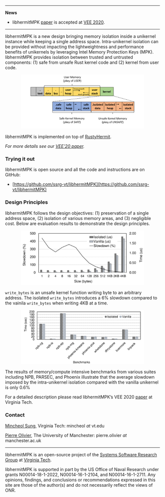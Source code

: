 * * *
**News**
- libhermitMPK [paper](https://www.ssrg.ece.vt.edu/papers/vee20-mpk.pdf) is accepted at [VEE 2020](https://conf.researchr.org/home/vee-2020).

* * *

libhermitMPK is a new design bringing memory isolation inside a unikernel instance while keeping a single address space.
Intra-unikernel isolation can be provided without impacting the lightweightness and performance benefits of unikernels by leveraging Intel Memory Protection Keys (MPK).
libhermitMPK provides isolation between trusted and untrusted components: (1) safe from unsafe Rust kernel code and (2) kernel from user code.

<p align="center">
  <img width="400" src="img/memory_rayout.png">
</p>

libhermitMPK is implemented on top of [RustyHermit](https://github.com/hermitcore/libhermit-rs).

*For more details see our [VEE'20 paper](https://www.ssrg.ece.vt.edu/papers/vee20-mpk.pdf).*

### Trying it out
libhermitMPK is open source and all the code and instructions are on GitHub:
- [https://github.com/ssrg-vt/libhermitMPK](https://github.com/ssrg-vt/libhermitMPK)

### Design Principles
libhermitMPK follows the design objectives: (1) preservation of a single address space, (2) isolation of various memory areas, and (3) negligible cost. Below are evaluation results to demonstrate the design principles.

<p align="center">
  <img width="400" src="img/write_bytes.png">
</p>

`write_bytes` is an unsafe kernel function writing byte to an arbitrary address. The isolated `write_bytes`
introduces a 6% slowdown compared to the vainila `write_bytes` when writing 4KB at a time.

<p align="center">
  <img width="400" src="img/macro_benchmark.png">
</p>

The results of memory/compute intensive benchmarks from various suites including NPB, PARSEC, and Phoenix illustrate
that the average slowdown imposed by the intra-unikernel isolation compared with the vanilla unikernel is only 0.6%

For a detailed description please read libhermitMPK’s VEE 2020
[paper](https://www.ssrg.ece.vt.edu/papers/) at Virginia Tech.


### Contact
[Mincheol Sung](https://mincheolsung.com), Virginia Tech: mincheol *at* vt.edu

[Pierre Olivier](https://sites.google.com/view/pierreolivier), The University of Manchester: pierre.olivier *at* manchester.ac.uk

* * *

libhermitMPK is an open-source project of the [Systems Software Research Group](https://www.ssrg.ece.vt.edu/) at [Virginia Tech](https://vt.edu/). 

libhermitMPK is supported in part by the US Office of Naval Research under grants N00014-18-1-2022, N00014-16-1-2104, and N00014-16-1-2711. Any opinions, findings, and conclusions or recommendations expressed in this site are those of the author(s) and do not necessarily reflect the views of ONR.
